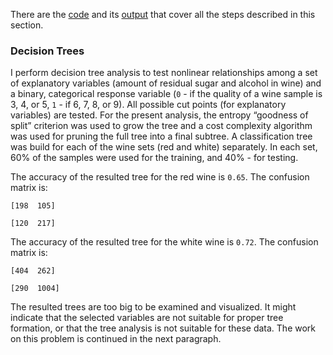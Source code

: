 There are the [code](https://github.com/ekolik/-Python-Analysis_of_wine_quality/blob/master/machine_learning.py) and its [output](https://github.com/ekolik/-Python-Analysis_of_wine_quality/blob/master/machine_learning_output.txt) that cover all the steps described in this section.

### Decision Trees

I perform decision tree analysis to test nonlinear relationships among a set of explanatory variables (amount of residual sugar and alcohol in wine) and a binary, categorical response variable (`0` - if the quality of a wine sample is 3, 4, or 5, `1` - if 6, 7, 8, or 9). All possible cut points (for explanatory variables) are tested. For the present analysis, the entropy “goodness of split” criterion was used to grow the tree and a cost complexity algorithm was used for pruning the full tree into a final subtree. A classification tree was build for each of the wine sets (red and white) separately. In each set, 60% of the samples were used for the training, and 40% - for testing. 

The accuracy of the resulted tree for the red wine is `0.65`. The confusion matrix is:
 
 `[198  105]`

 `[120  217]`

The accuracy of the resulted tree for the white wine is `0.72`. The confusion matrix is:
 
 `[404  262]`

 `[290  1004]`
 
 The resulted trees are too big to be examined and visualized. It might indicate that the selected variables are not suitable for proper tree formation, or that the tree analysis is not suitable for these data. The work on this problem is continued in the next paragraph.
